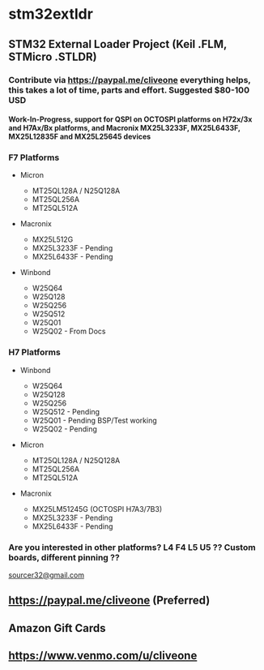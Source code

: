 # stm32extldr
## STM32 External Loader Project (Keil .FLM, STMicro .STLDR)
### Contribute via   https://paypal.me/cliveone  everything helps, this takes a lot of time, parts and effort. Suggested $80-100 USD

#### Work-In-Progress, support for QSPI on OCTOSPI platforms on H72x/3x and H7Ax/Bx platforms, and Macronix MX25L3233F, MX25L6433F, MX25L12835F and MX25L25645 devices

### F7 Platforms

 * Micron
   * MT25QL128A / N25Q128A
   * MT25QL256A
   * MT25QL512A
 
  * Macronix
    * MX25L512G
    * MX25L3233F - Pending
    * MX25L6433F - Pending

  * Winbond
    * W25Q64
    * W25Q128
    * W25Q256
    * W25Q512
    * W25Q01
    * W25Q02  - From Docs
 
### H7 Platforms

 * Winbond
   * W25Q64
   * W25Q128
   * W25Q256
   * W25Q512 - Pending
   * W25Q01  - Pending BSP/Test working
   * W25Q02  - Pending

 * Micron
   * MT25QL128A / N25Q128A
   * MT25QL256A
   * MT25QL512A

  * Macronix
    * MX25LM51245G (OCTOSPI H7A3/7B3)
    * MX25L3233F - Pending
    * MX25L6433F - Pending

### Are you interested in other platforms? L4 F4 L5 U5 ?? Custom boards, different pinning ??
 
 sourcer32@gmail.com
 
 ## https://paypal.me/cliveone (Preferred)
  
 ## Amazon Gift Cards

 ## https://www.venmo.com/u/cliveone
 
